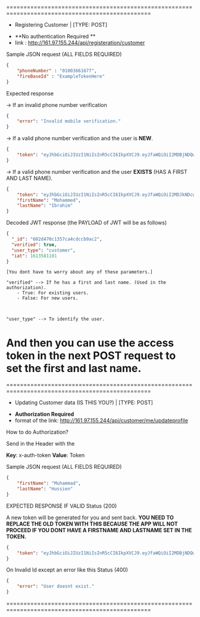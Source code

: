 ================================================================================================
* Registering Customer | [TYPE: POST] 
- **No authentication Required **
- link : http://161.97.155.244/api/registeration/customer

Sample JSON request  (ALL FIELDS REQUIRED)
```json
{
    "phoneNumber" : "01003661677",
    "fireBaseId" : "ExampleTokenHere"
}
```

Expected response

-> If an invalid phone number verification
```json
{
    "error": "Invalid mobile verification."
}
```

-> If a valid phone number verification and the user is **NEW**.
```json
{
    "token": "eyJhbGciOiJIUzI1NiIsInR5cCI6IkpXVCJ9.eyJfaWQiOiI2MDBjNDQwNDZlOWMyNTAxMjgwNzlmZDEiLCJmaXJzdE5hbWUiOiJTYXJhIiwibGFzdE5hbWUiOiJBeW1hbiIsImlhdCI6MTYxMTQxNzc3OX0.-MIpaNfM6BZaPjLRKU7iFuSbwFTTdC9vuQ-D-iKyOK4"
}
```


-> If a valid phone number verification and the user **EXISTS** (HAS A FIRST AND LAST NAME).
```json
{
    "token": "eyJhbGciOiJIUzI1NiIsInR5cCI6IkpXVCJ9.eyJfaWQiOiI2MDJkNDcwYzEzNTdjYTRjZGNjYjlhYzIiLCJ2ZXJpZmllZCI6dHJ1ZSwidXNlcl90eXBlIjoiY3VzdG9tZXIiLCJpYXQiOjE2MTM1ODE1NTJ9.NaGBzKBy_tA9r18z9YWaa57xYphlhW86GQm4FLkjcpc",
    "firstName": "Mohammed",
    "lastName": "Ibrahim"
}
```

Decoded JWT response (the PAYLOAD of JWT will be as follows)
```json
{
  "_id": "602d470c1357ca4cdccb9ac2",
  "verified": true,
  "user_type": "customer",
  "iat": 1613581101
}
```
```
[You dont have to worry about any of these parameters.]

"verified" --> If he has a first and last name. (Used in the authorization). 
    - True: For existing users.
    - False: For new users.
    

  
"user_type" --> To identify the user.
```
And then you can use the access token in the next POST request to set the first and last name.
================================================================================================

================================================================================================

* Updating Customer data (IS THIS YOU?) | [TYPE: POST] 
- **Authorization Required**
- format of the link: http://161.97.155.244/api/customer/me/updateprofile

How to do Authorization? 

Send in the Header with the 

**Key**: x-auth-token
**Value**: Token

Sample JSON request (ALL FIELDS REQUIRED)
```json
{
    "firstName": "Muhammad",
    "lastName": "Hussien"
}
```

EXPECTED RESPONSE IF VALID 
Status (200)

A new token will be generated for you and sent back. **YOU NEED TO REPLACE THE OLD TOKEN WITH THIS BECAUSE THE APP WILL NOT PROCEED IF YOU DONT HAVE A FIRSTNAME AND LASTNAME SET IN THE TOKEN.**

```json
{
    "token": "eyJhbGciOiJIUzI1NiIsInR5cCI6IkpXVCJ9.eyJfaWQiOiI2MDBjNDQwNDZlOWMyNTAxMjgwNzlmZDEiLCJmaXJzdE5hbWUiOiJTYXJhIiwibGFzdE5hbWUiOiJBeW1hbiIsImlhdCI6MTYxMTQxODYwOX0.0PQ1bIgKeLDENrqRd30kdJbRTxuGvbKfO8spzUbNZgY"
}
```

On Invalid Id except an error like this 
Status (400)
```json
{
    "error": "User doesnt exist."
}
```
================================================================================================
